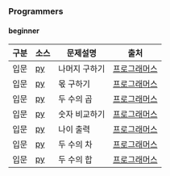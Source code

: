 ### Programmers
#### beginner
| 구분 | 소스 | 문제설명 | 출처 |
| -- | -- | -- | -- |
| 입문 | [py](./120810.py) | 나머지 구하기 | [프로그래머스](https://school.programmers.co.kr/learn/courses/30/lessons/120810)|
| 입문 | [py](./120805.py) | 몫 구하기 | [프로그래머스](https://school.programmers.co.kr/learn/courses/30/lessons/120805)|
| 입문 | [py](./120804.py) | 두 수의 곱 | [프로그래머스](https://school.programmers.co.kr/learn/courses/30/lessons/120804)|
| 입문 | [py](./120807.py) | 숫자 비교하기 | [프로그래머스](https://school.programmers.co.kr/learn/courses/30/lessons/120807)|
| 입문 | [py](./120820.py) | 나이 출력 | [프로그래머스](https://school.programmers.co.kr/learn/courses/30/lessons/120820)|
| 입문 | [py](./120803.py) | 두 수의 차 | [프로그래머스](https://school.programmers.co.kr/learn/courses/30/lessons/120803)|
| 입문 | [py](./120802.py) | 두 수의 합 | [프로그래머스](https://school.programmers.co.kr/learn/courses/30/lessons/120802)|